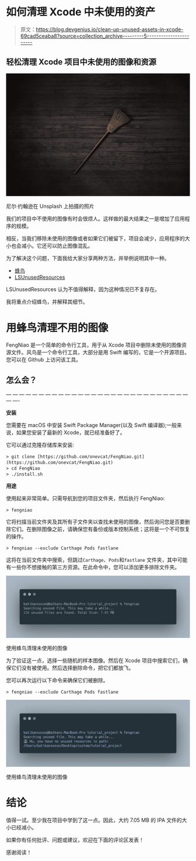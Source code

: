# 如何清理 Xcode 中未使用的资产

> 原文：<https://blog.devgenius.io/clean-up-unused-assets-in-xcode-69cad5ceaba8?source=collection_archive---------5----------------------->

## 轻松清理 Xcode 项目中未使用的图像和资源

![](img/25a55504ab0414586acee876890c915a.png)

尼尔·约翰逊在 Unsplash 上拍摄的照片

我们的项目中不使用的图像有时会很烦人。这样做的最大结果之一是增加了应用程序的规模。

相反，当我们移除未使用的图像或者如果它们被留下，项目会减少，应用程序的大小也会减小。它还可以防止图像混乱。

为了解决这个问题，下面我给大家分享两种方法，并举例说明其中一种。

*   [蜂鸟](https://github.com/onevcat/FengNiao/blob/master/README.md)
*   [LSUnusedResources](https://github.com/tinymind/LSUnusedResources)

LSUnusedResources 认为不值得解释，因为这种情况已不复存在。

我将重点介绍蜂鸟，并解释其细节。

# 用蜂鸟清理不用的图像

FengNiao 是一个简单的命令行工具，用于从 Xcode 项目中删除未使用的图像资源文件。风鸟是一个命令行工具，大部分是用 Swift 编写的，它是一个开源项目。您可以在 Github 上访问该工具。

## 怎么会？

— — — — — — — — — — — — — — — — — — — — — — — — — — — — — —-

**安装**

您需要在 macOS 中安装 Swift Package Manager(以及 Swift 编译器);一般来说，如果您安装了最新的 Xcode，就已经准备好了。

它可以通过克隆存储库来安装:

```
> git clone [https://github.com/onevcat/FengNiao.git](https://github.com/onevcat/FengNiao.git)
> cd FengNiao
> ./install.sh
```

**用途**

使用起来非常简单。只需导航到您的项目文件夹，然后执行 FengNiao:

```
> fengniao
```

它将扫描当前文件夹及其所有子文件夹以查找未使用的图像，然后询问您是否要删除它们。在删除图像之前，请确保您有备份或版本控制系统；这将是一个不可恢复的操作。

```
> fengniao --exclude Carthage Pods fastlane
```

这将在当前文件夹中搜索，但跳过`Carthage`、`Pods`和`fastlane` 文件夹，其中可能有一些你不想接触的第三方资源。在此命令中，您可以添加更多排除文件夹。

![](img/32dd865b1b4dc57c1d3715da767cbac3.png)

使用蜂鸟清理未使用的图像

为了验证这一点，选择一些随机的样本图像。然后在 Xcode 项目中搜索它们，确保它们没有被使用。然后选择删除命令，把它们都放飞。

您可以再次运行以下命令来确保它们被删除。

```
> fengniao --exclude Carthage Pods fastlane
```

![](img/273b9fe9932d00940d7262aed2fd62e6.png)

使用蜂鸟清理未使用的图像

# 结论

值得一试。至少我在项目中学到了这一点。因此，大约 7.05 MB 的 IPA 文件的大小已经减小。

如果你有任何批评、问题或建议，欢迎在下面的评论区发表！

感谢阅读！